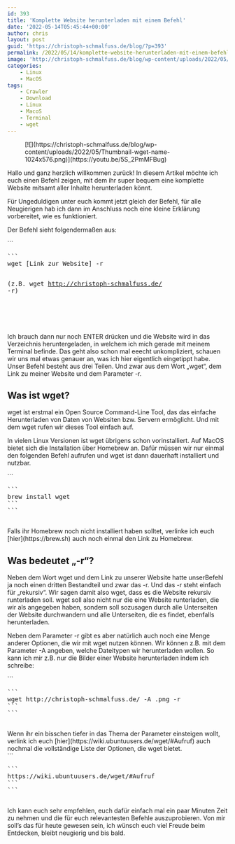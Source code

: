 ```yaml
---
id: 393
title: 'Komplette Website herunterladen mit einem Befehl'
date: '2022-05-14T05:45:44+00:00'
author: chris
layout: post
guid: 'https://christoph-schmalfuss.de/blog/?p=393'
permalink: /2022/05/14/komplette-website-herunterladen-mit-einem-befehl/
image: 'http://christoph-schmalfuss.de/blog/wp-content/uploads/2022/05/Thumbnail-wget-name.png'
categories:
    - Linux
    - MacOS
tags:
    - Crawler
    - Download
    - Linux
    - MacoS
    - Terminal
    - wget
---
```


<figure class="wp-block-image size-large">[![](https://christoph-schmalfuss.de/blog/wp-content/uploads/2022/05/Thumbnail-wget-name-1024x576.png)](https://youtu.be/5S_2PmMFBug)</figure>Hallo und ganz herzlich willkommen zurück! In diesem Artikel möchte ich euch einen Befehl zeigen, mit dem ihr super bequem eine komplette Website mitsamt aller Inhalte herunterladen könnt.

Für Ungeduldigen unter euch kommt jetzt gleich der Befehl, für alle Neugierigen hab ich dann im Anschluss noch eine kleine Erklärung vorbereitet, wie es funktioniert.

Der Befehl sieht folgendermaßen aus:

<div class="hcb_wrap">```
<pre class="prism line-numbers lang-bash" data-lang="Bash">```
wget [Link zur Website] -r

(z.B. wget http://christoph-schmalfuss.de/ -r)
```
```

</div>Ich brauch dann nur noch ENTER drücken und die Website wird in das Verzeichnis heruntergeladen, in welchem ich mich gerade mit meinem Terminal befinde. Das geht also schon mal eeecht unkompliziert, schauen wir uns mal etwas genauer an, was ich hier eigentlich eingetippt habe. Unser Befehl besteht aus drei Teilen. Und zwar aus dem Wort „wget“, dem Link zu meiner Website und dem Parameter -r.

## Was ist wget?

wget ist erstmal ein Open Source Command-Line Tool, das das einfache Herunterladen von Daten von Websiten bzw. Servern ermöglicht. Und mit dem wget rufen wir dieses Tool einfach auf.

In vielen Linux Versionen ist wget übrigens schon vorinstalliert. Auf MacOS bietet sich die Installation über Homebrew an. Dafür müssen wir nur einmal den folgenden Befehl aufrufen und wget ist dann dauerhaft installiert und nutzbar.

<div class="hcb_wrap">```
<pre class="prism line-numbers lang-bash" data-lang="Bash">```
brew install wget
```
```

</div>Falls ihr Homebrew noch nicht installiert haben solltet, verlinke ich euch [hier](https://brew.sh) auch noch einmal den Link zu Homebrew.

## Was bedeutet „-r“? 

Neben dem Wort wget und dem Link zu unserer Website hatte unserBefehl ja noch einen dritten Bestandteil und zwar das -r. Und das -r steht einfach für „rekursiv“. Wir sagen damit also wget, dass es die Website rekursiv runterladen soll. wget soll also nicht nur die eine Website runterladen, die wir als angegeben haben, sondern soll sozusagen durch alle Unterseiten der Website durchwandern und alle Unterseiten, die es findet, ebenfalls herunterladen.

Neben dem Parameter -r gibt es aber natürlich auch noch eine Menge anderer Optionen, die wir mit wget nutzen können. Wir können z.B. mit dem Parameter -A angeben, welche Dateitypen wir herunterladen wollen. So kann ich mir z.B. nur die Bilder einer Website herunterladen indem ich schreibe:

<div class="hcb_wrap">```
<pre class="prism line-numbers lang-bash" data-lang="Bash">```
wget http://christoph-schmalfuss.de/ -A .png -r
```
```

</div>Wenn ihr ein bisschen tiefer in das Thema der Parameter einsteigen wollt, verlink ich euch [hier](https://wiki.ubuntuusers.de/wget/#Aufruf) auch nochmal die vollständige Liste der Optionen, die wget bietet.

<div class="hcb_wrap">```
<pre class="prism line-numbers lang-plain">```
https://wiki.ubuntuusers.de/wget/#Aufruf
```
```

</div>Ich kann euch sehr empfehlen, euch dafür einfach mal ein paar Minuten Zeit zu nehmen und die für euch relevantesten Befehle auszuprobieren. Von mir soll’s das für heute gewesen sein, ich wünsch euch viel Freude beim Entdecken, bleibt neugierig und bis bald.